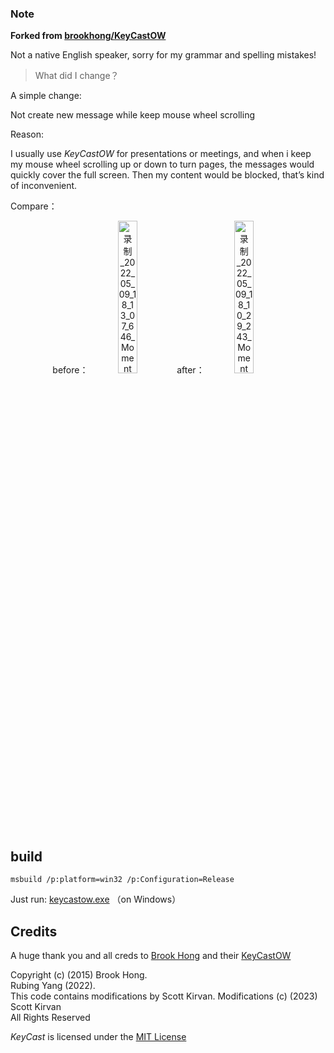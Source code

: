 ### Note

**Forked from [brookhong/KeyCastOW](https://github.com/brookhong/KeyCastOW)**

Not a native English speaker, sorry for my grammar and spelling mistakes!

> What did I change？

A simple change:

Not create new message while keep mouse wheel scrolling

Reason:

I usually use *KeyCastOW* for presentations or meetings, and when i keep my mouse wheel scrolling up or down to turn pages, the messages would quickly cover the full screen. Then my content would be blocked, that’s kind of inconvenient. 

Compare：

<center>before：<img src="https://umeta.oss-cn-beijing.aliyuncs.com/blog/%E5%BD%95%E5%88%B6_2022_05_09_18_13_07_646_Moment.jpg" alt="录制_2022_05_09_18_13_07_646_Moment" width=25% /> &nbsp&nbsp after：<img src="https://umeta.oss-cn-beijing.aliyuncs.com/blog/%E5%BD%95%E5%88%B6_2022_05_09_18_10_29_243_Moment.jpg" alt="录制_2022_05_09_18_10_29_243_Moment" width=25% /> </center>


## build

```shell
msbuild /p:platform=win32 /p:Configuration=Release
```

Just run:  [keycastow.exe](keycastow.exe)  （on Windows）

## Credits
A huge thank you and all creds to [Brook Hong](https://brookhong.github.io/) and their [KeyCastOW](https://github.com/brookhong/KeyCastOW)

Copyright (c) (2015) Brook Hong.  
Rubing Yang (2022).  
This code contains modifications by Scott Kirvan.  Modifications (c) (2023) Scott Kirvan  
All Rights Reserved  

_KeyCast_ is licensed under the [MIT License](LICENSE.md)
